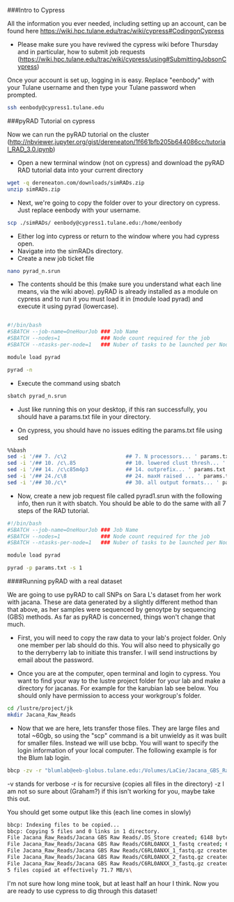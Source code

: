 ###Intro to Cypress

All the information you ever needed, including setting up an account, can be found here
https://wiki.hpc.tulane.edu/trac/wiki/cypress#CodingonCypress

* Please make sure you have reviwed the cypress wiki before Thursday and in particular, how to submit job requests (https://wiki.hpc.tulane.edu/trac/wiki/cypress/using#SubmittingJobsonCypress)

Once your account is set up, logging in is easy. Replace "eenbody" with your Tulane username and then type your Tulane password when prompted.

```bash
ssh eenbody@cypress1.tulane.edu
```

###pyRAD Tutorial on cypress

Now we can run the pyRAD tutorial on the cluster (http://nbviewer.jupyter.org/gist/dereneaton/1f661bfb205b644086cc/tutorial_RAD_3.0.ipynb)

* Open a new terminal window (not on cypress) and download the pyRAD RAD tutorial data into your current directory

```bash
wget -q dereneaton.com/downloads/simRADs.zip
unzip simRADs.zip
```

* Next, we're going to copy the folder over to your directory on cypress. Just replace eenbody with your username.

```bash
scp ./simRADs/ eenbody@cypress1.tulane.edu:/home/eenbody
```

* Either log into cypress or return to the window where you had cypress open. 
* Navigate into the simRADs directory. 
* Create a new job ticket file

```bash
nano pyrad_n.srun
```

* The contents should be this (make sure you understand what each line means, via the wiki above). pyRAD is already installed as a module on cypress and to run it you must load it in (module load pyrad) and execute it using pyrad (lowercase). 

```bash

#!/bin/bash
#SBATCH --job-name=OneHourJob ### Job Name
#SBATCH --nodes=1             ### Node count required for the job
#SBATCH --ntasks-per-node=1   ### Nuber of tasks to be launched per Node

module load pyrad

pyrad -n
```

* Execute the command using sbatch

```bash
sbatch pyrad_n.srun
```

* Just like running this on your desktop, if this ran successfully, you should have a params.txt file in your directory.

* On cypress, you should have no issues editing the params.txt file using sed

```bash
%%bash
sed -i '/## 7. /c\2                   ## 7. N processors... ' params.txt
sed -i '/## 10. /c\.85                ## 10. lowered clust thresh... ' params.txt
sed -i '/## 14. /c\c85m4p3            ## 14. outprefix... ' params.txt
sed -i '/## 24./c\8                   ## 24. maxH raised ... ' params.txt
sed -i '/## 30./c\*                   ## 30. all output formats... ' params.txt
```

* Now, create a new job request file called pyrad1.srun with the following info, then run it with sbatch. You should be able to do the same with all 7 steps of the RAD tutorial. 

```bash
#!/bin/bash
#SBATCH --job-name=OneHourJob ### Job Name
#SBATCH --nodes=1             ### Node count required for the job
#SBATCH --ntasks-per-node=1   ### Nuber of tasks to be launched per Node

module load pyrad

pyrad -p params.txt -s 1
```

####Running pyRAD with a real dataset

We are going to use pyRAD to call SNPs on Sara L's dataset from her work with jacana. These are data generated by a slightly different method than that above, as her samples were sequenced by genoytpe by sequencing (GBS) methods. As far as pyRAD is concerned, things won't change that much. 

* First, you will need to copy the raw data to your lab's project folder. Only one member per lab should do this. You will also need to physically go to the derryberry lab to initiate this transfer. I will send instructions by email about the password.

* Once you are at the computer, open terminal and login to cypress. You want to find your way to the lustre project folder for your lab and make a directory for jacanas. For example for the karubian lab see below. You should only have permission to access your workgroup's folder.

```bash
cd /lustre/project/jk
mkdir Jacana_Raw_Reads
```

* Now that we are here, lets transfer those files. They are large files and total ~60gb, so using the "scp" command is a bit unwieldy as it was built for smaller files. Instead we will use bcbp. You will want to specify the login information of your local computer. The following example is for the Blum lab login.

```bash
bbcp -zv -r "blumlab@eeb-globus.tulane.edu:/Volumes/LaCie/Jacana_GBS_Raw_Reads" Jacana_Raw_Reads/
```

-v stands for verbose 
-r is for recursive (copies all files in the directory)
-z I am not so sure about (Graham?) if this isn't working for you, maybe take this out.

You should get some output like this (each line comes in slowly)

```bash
bbcp: Indexing files to be copied...
bbcp: Copying 5 files and 0 links in 1 directory.
File Jacana_Raw_Reads/Jacana GBS Raw Reads/.DS_Store created; 6148 bytes at 255.8 KB/s
File Jacana_Raw_Reads/Jacana GBS Raw Reads/C6RL0ANXX_1_fastq created; 67982686805 bytes at 76.8 MB/s
File Jacana_Raw_Reads/Jacana GBS Raw Reads/C6RL0ANXX_1_fastq.gz created; 18058122029 bytes at 67.9 MB/s
File Jacana_Raw_Reads/Jacana GBS Raw Reads/C6RL0ANXX_2_fastq.gz created; 17324891025 bytes at 67.2 MB/s
File Jacana_Raw_Reads/Jacana GBS Raw Reads/C6RL0ANXX_3_fastq.gz created; 17453590465 bytes at 64.3 MB/s
5 files copied at effectively 71.7 MB/s\
```

I'm not sure how long mine took, but at least half an hour I think. Now you are ready to use cypress to dig through this dataset!




